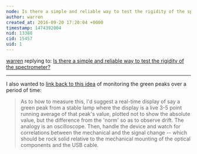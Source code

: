 ```yaml
---
node: Is there a simple and reliable way to test the rigidity of the spectrometer?
author: warren
created_at: 2016-09-20 17:20:04 +0000
timestamp: 1474392004
nid: 13388
cid: 15457
uid: 1
---
```




[warren](../profile/warren) replying to: [Is there a simple and reliable way to test the rigidity of the spectrometer?](../notes/bsugar/08-22-2016/question-is-there-a-simple-and-reliable-way-to-test-the-rigidity-of-the-spectrometer)

----
I also wanted to [link back to this idea](https://publiclab.org/notes/stoft/04-14-2016/spectrometer-stability#c14264) of monitoring the green peaks over a period of time: 

> As to how to measure this, I'd suggest a real-time display of say a green peak from a stable lamp where the display is a live 3-5 point running average of that peak's value, plotted not to show the absolute value, but the difference from the 'norm' so as to observe drift. The analogy is an oscilloscope. Then, handle the device and watch for correlations between the mechanical and the signal change -- which should be rock solid relative to the mechanical mounting of the optical components and the USB cable.